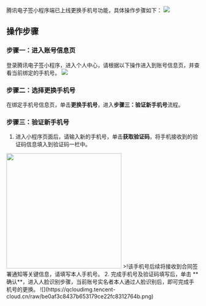 腾讯电子签小程序端已上线更换手机号功能，具体操作步骤如下：
![](https://qcloudimg.tencent-cloud.cn/raw/3b12af20dfd261f48fdb1e9520d9907a.png)

## 操作步骤
### 步骤一：进入账号信息页
登录腾讯电子签小程序，进入个人中心，请根据以下操作进入到账号信息页，并查看当前绑定的手机号。
![](https://qcloudimg.tencent-cloud.cn/raw/0670bfee0e018831aced2af31cb8dd58.png)

### 步骤二：选择更换手机号
在绑定手机号信息页，单击**更换手机号**，进入**步骤三：验证新手机号**流程。

### 步骤三：验证新手机号
1. 进入小程序页面后，请输入新的手机号，单击**获取验证码**，将手机接收到的验证码信息填入到验证码一栏中。
<img style="width:300px; max-width: inherit;" src="https://qcloudimg.tencent-cloud.cn/raw/09b1a39b9a1e64ddbc572a6a1d1dd693.png" />
>!该手机号后续将接收到合同签署通知等关键信息，请填写本人手机号。
2. 完成手机号及验证码填写后，单击 **确认**，进入人脸识别步骤，当前账号实名者本人通过人脸识别后，即可完成手机号的更换。
![](https://qcloudimg.tencent-cloud.cn/raw/be0af3c8437b653179ce22fc8312764b.png)

